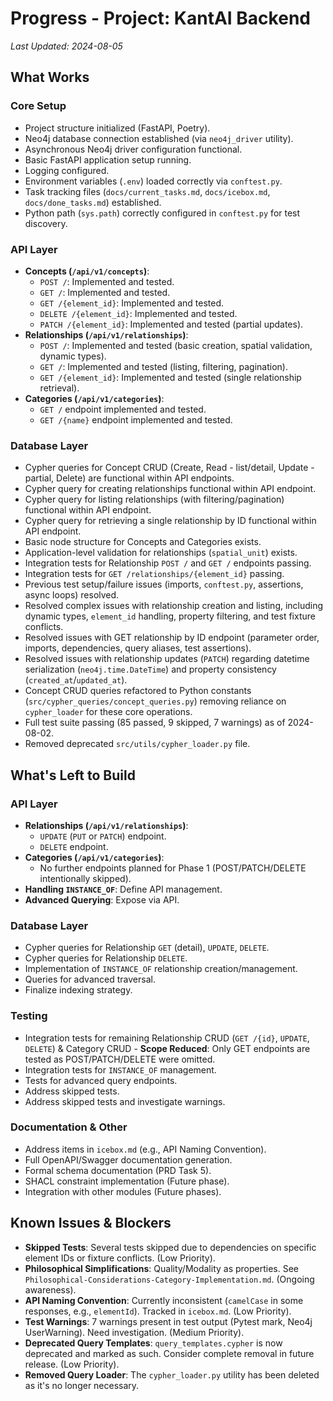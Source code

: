 # Progress - Project: KantAI Backend

*Last Updated: 2024-08-05*

## What Works

### Core Setup
- Project structure initialized (FastAPI, Poetry).
- Neo4j database connection established (via `neo4j_driver` utility).
- Asynchronous Neo4j driver configuration functional.
- Basic FastAPI application setup running.
- Logging configured.
- Environment variables (`.env`) loaded correctly via `conftest.py`.
- Task tracking files (`docs/current_tasks.md`, `docs/icebox.md`, `docs/done_tasks.md`) established.
- Python path (`sys.path`) correctly configured in `conftest.py` for test discovery.

### API Layer
- **Concepts (`/api/v1/concepts`)**:
  - `POST /`: Implemented and tested.
  - `GET /`: Implemented and tested.
  - `GET /{element_id}`: Implemented and tested.
  - `DELETE /{element_id}`: Implemented and tested.
  - `PATCH /{element_id}`: Implemented and tested (partial updates).
- **Relationships (`/api/v1/relationships`)**:
  - `POST /`: Implemented and tested (basic creation, spatial validation, dynamic types).
  - `GET /`: Implemented and tested (listing, filtering, pagination).
  - `GET /{element_id}`: Implemented and tested (single relationship retrieval).
- **Categories (`/api/v1/categories`)**:
  - `GET /` endpoint implemented and tested.
  - `GET /{name}` endpoint implemented and tested.

### Database Layer
- Cypher queries for Concept CRUD (Create, Read - list/detail, Update - partial, Delete) are functional within API endpoints.
- Cypher query for creating relationships functional within API endpoint.
- Cypher query for listing relationships (with filtering/pagination) functional within API endpoint.
- Cypher query for retrieving a single relationship by ID functional within API endpoint.
- Basic node structure for Concepts and Categories exists.
- Application-level validation for relationships (`spatial_unit`) exists.
- Integration tests for Relationship `POST /` and `GET /` endpoints passing.
- Integration tests for `GET /relationships/{element_id}` passing.
- Previous test setup/failure issues (imports, `conftest.py`, assertions, async loops) resolved.
- Resolved complex issues with relationship creation and listing, including dynamic types, `element_id` handling, property filtering, and test fixture conflicts.
- Resolved issues with GET relationship by ID endpoint (parameter order, imports, dependencies, query aliases, test assertions).
- Resolved issues with relationship updates (`PATCH`) regarding datetime serialization (`neo4j.time.DateTime`) and property consistency (`created_at`/`updated_at`).
- Concept CRUD queries refactored to Python constants (`src/cypher_queries/concept_queries.py`) removing reliance on `cypher_loader` for these core operations.
- Full test suite passing (85 passed, 9 skipped, 7 warnings) as of 2024-08-02.
- Removed deprecated `src/utils/cypher_loader.py` file.

## What's Left to Build

### API Layer
- **Relationships (`/api/v1/relationships`)**:
  - `UPDATE` (`PUT` or `PATCH`) endpoint.
  - `DELETE` endpoint.
- **Categories (`/api/v1/categories`)**:
  - No further endpoints planned for Phase 1 (POST/PATCH/DELETE intentionally skipped).
- **Handling `INSTANCE_OF`**: Define API management.
- **Advanced Querying**: Expose via API.

### Database Layer
- Cypher queries for Relationship `GET` (detail), `UPDATE`, `DELETE`.
- Cypher queries for Relationship `DELETE`.
- Implementation of `INSTANCE_OF` relationship creation/management.
- Queries for advanced traversal.
- Finalize indexing strategy.

### Testing
- Integration tests for remaining Relationship CRUD (`GET /{id}`, `UPDATE`, `DELETE`) & Category CRUD - **Scope Reduced**: Only GET endpoints are tested as POST/PATCH/DELETE were omitted.
- Integration tests for `INSTANCE_OF` management.
- Tests for advanced query endpoints.
- Address skipped tests.
- Address skipped tests and investigate warnings.

### Documentation & Other
- Address items in `icebox.md` (e.g., API Naming Convention).
- Full OpenAPI/Swagger documentation generation.
- Formal schema documentation (PRD Task 5).
- SHACL constraint implementation (Future phase).
- Integration with other modules (Future phases).

## Known Issues & Blockers

- **Skipped Tests**: Several tests skipped due to dependencies on specific element IDs or fixture conflicts. (Low Priority).
- **Philosophical Simplifications**: Quality/Modality as properties. See `Philosophical-Considerations-Category-Implementation.md`. (Ongoing awareness).
- **API Naming Convention**: Currently inconsistent (`camelCase` in some responses, e.g., `elementId`). Tracked in `icebox.md`. (Low Priority).
- **Test Warnings**: 7 warnings present in test output (Pytest mark, Neo4j UserWarning). Need investigation. (Medium Priority).
- **Deprecated Query Templates**: `query_templates.cypher` is now deprecated and marked as such. Consider complete removal in future release. (Low Priority).
- **Removed Query Loader**: The `cypher_loader.py` utility has been deleted as it's no longer necessary.
